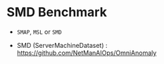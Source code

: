 # SMD Benchmark
- `SMAP`, `MSL` or `SMD`

- SMD (ServerMachineDataset) : https://github.com/NetManAIOps/OmniAnomaly


